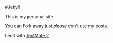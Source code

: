 ﻿#Jekyll 

This is my personal site.

You can Fork away just *please* don't use my posts.

I edit with [TextMate 2](http://macromates.com/)
